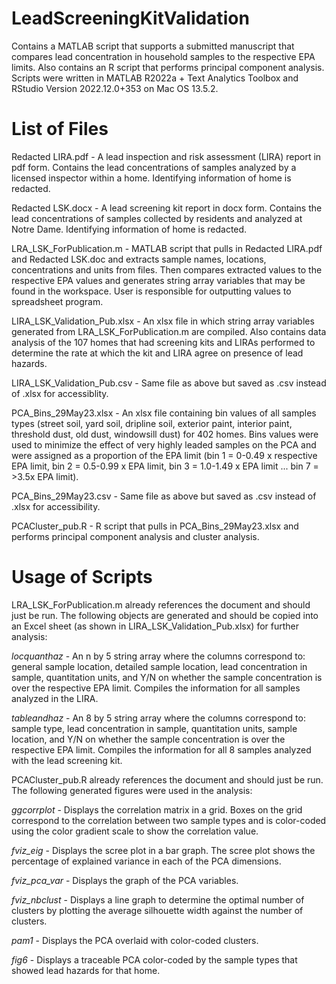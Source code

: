 # LeadScreeningKitValidation
Contains a MATLAB script that supports a submitted manuscript that compares lead concentration in household samples to the respective EPA limits. Also contains an R script that performs principal component analysis. Scripts were written in MATLAB R2022a + Text Analytics Toolbox and RStudio Version 2022.12.0+353 on Mac OS 13.5.2.

# List of Files
Redacted LIRA.pdf - A lead inspection and risk assessment (LIRA) report in pdf form. Contains the lead concentrations of samples analyzed by a licensed inspector within a home. Identifying information of home is redacted.

Redacted LSK.docx - A lead screening kit report in docx form. Contains the lead concentrations of samples collected by residents and analyzed at Notre Dame. Identifying information of home is redacted.

LRA_LSK_ForPublication.m - MATLAB script that pulls in Redacted LIRA.pdf and Redacted LSK.doc and extracts sample names, locations, concentrations and units from files. Then compares extracted values to the respective EPA values and generates string array variables that may be found in the workspace. User is responsible for outputting values to spreadsheet program.

LIRA_LSK_Validation_Pub.xlsx - An xlsx file in which string array variables generated from LRA_LSK_ForPublication.m are compiled. Also contains data analysis of the 107 homes that had screening kits and LIRAs performed to determine the rate at which the kit and LIRA agree on presence of lead hazards.

LIRA_LSK_Validation_Pub.csv - Same file as above but saved as .csv instead of .xlsx for accessiblity.

PCA_Bins_29May23.xlsx - An xlsx file containing bin values of all samples types (street soil, yard soil, dripline soil, exterior paint, interior paint, threshold dust, old dust, windowsill dust) for 402 homes. Bins values were used to minimize the effect of very highly leaded samples on the PCA and were assigned as a proportion of the EPA limit (bin 1 = 0-0.49 x respective EPA limit, bin 2 = 0.5-0.99 x EPA limit, bin 3 = 1.0-1.49 x EPA limit ... bin 7 = >3.5x EPA limit). 

PCA_Bins_29May23.csv - Same file as above but saved as .csv instead of .xlsx for accessibility.

PCACluster_pub.R - R script that pulls in PCA_Bins_29May23.xlsx and performs principal component analysis and cluster analysis. 

# Usage of Scripts
LRA_LSK_ForPublication.m already references the document and should just be run. The following objects are generated and should be copied into an Excel sheet (as shown in LIRA_LSK_Validation_Pub.xlsx) for further analysis:

_locquanthaz_ - An n by 5 string array where the columns correspond to: general sample location, detailed sample location, lead concentration in sample, quantitation units, and Y/N on whether the sample concentration is over the respective EPA limit. Compiles the information for all samples analyzed in the LIRA.

_tableandhaz_ - An 8 by 5 string array where the columns correspond to: sample type, lead concentration in sample, quantitation units, sample location, and Y/N on whether the sample concentration is over the respective EPA limit. Compiles the information for all 8 samples analyzed with the lead screening kit.


PCACluster_pub.R already references the document and should just be run. The following generated figures were used in the analysis:

_ggcorrplot_ - Displays the correlation matrix in a grid. Boxes on the grid correspond to the correlation between two sample types and is color-coded using the color gradient scale to show the correlation value.

_fviz_eig_ - Displays the scree plot in a bar graph. The scree plot shows the percentage of explained variance in each of the PCA dimensions.

_fviz_pca_var_ - Displays the graph of the PCA variables.

_fviz_nbclust_ - Displays a line graph to determine the optimal number of clusters by plotting the average silhouette width against the number of clusters. 

_pam1_ - Displays the PCA overlaid with color-coded clusters.

_fig6_ - Displays a traceable PCA color-coded by the sample types that showed lead hazards for that home.








